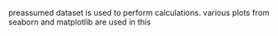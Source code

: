 preassumed dataset is used to perform calculations. various plots from seaborn and matplotlib are used in this
